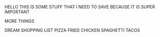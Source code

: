  HELLO THIS IS SOME STUFF THAT I NEED TO SAVE 
 BECAUSE IT IS SUPER IMPORTANT

 MORE THINGS

 DREAM SHOPPING LIST
 PIZZA
 FRIED CHICKEN
 SPAGHETTI
 TACOS
 